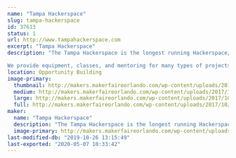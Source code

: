 ```yaml
---
name: "Tampa Hackerspace"
slug: tampa-hackerspace
id: 37613
status: 1
url: http://www.tampahackerspace.com
excerpt: "Tampa Hackerspace"
description: "The Tampa Hackerspace is the longest running Hackerspace/Makerspace in the Greater Tampa Bay Area.  We have a vast array of tools including but not limited to: 3D Printers, Laser Cutters, 4x8 Shopbot, Machine Shop, Wood Shop and more, so please come check out our booth and talk to our members!  

We provide equipment, classes, and mentoring for many types of projects. Some of the projects our members work on: aquaponics, robotics, Arduino, Raspberry Pi, Internet of Things (IoT), electronics, ham / amateur radio, wearable electronics, home automation, microcontrollers, quadcopters, satellites, metal machining, Bitcoin and other alternate exchanges, computer security, photography, sewing, remote controlled aircraft, LED lighting, cosplay, steampunk, video and arcade gaming, 3D printing, art, etc."
location: Opportunity Building
image-primary:
  thumbnail: http://makers.makerfaireorlando.com/wp-content/uploads/2017/10/Tampa-Hackerspace-2048-Transparent-border-150x150.png
  medium: http://makers.makerfaireorlando.com/wp-content/uploads/2017/10/Tampa-Hackerspace-2048-Transparent-border-300x300.png
  large: http://makers.makerfaireorlando.com/wp-content/uploads/2017/10/Tampa-Hackerspace-2048-Transparent-border-1024x1024.png
  full: http://makers.makerfaireorlando.com/wp-content/uploads/2017/10/Tampa-Hackerspace-2048-Transparent-border.png
maker:
  name: "Tampa Hackerspace"
  description: "The Tampa Hackerspace is the longest running Hackerspace/Makerspace in the Greater Tampa Bay Area. We have a vast array of tools including but not limited to: 3D Printers, Laser Cutters, 4x8 Shopbot, and our lastest tools include Full CNC Controlled Milling machine ( Tormach Personnel 700 ) so please come check out our booth and talk to our members!"
  image-primary: http://makers.makerfaireorlando.com/wp-content/uploads/2015/08/Tampa-Hackerspace-2048-Transparent-border.png
last-modified-db: "2019-10-26 13:15:49"
last-exported: "2020-05-07 10:33:42"
---
```


